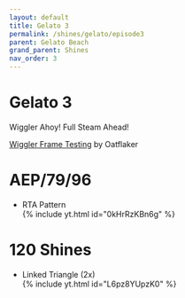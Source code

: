 ```yaml
---
layout: default
title: Gelato 3
permalink: /shines/gelato/episode3
parent: Gelato Beach
grand_parent: Shines
nav_order: 3
---
```

# Gelato 3

Wiggler Ahoy! Full Steam Ahead!

[Wiggler Frame Testing](https://docs.google.com/spreadsheets/d/1dQDnL2mDIVbrdzOoQqqS3jzrm_9UBNnaRDhFAxmnoE0/edit?gid=0#gid=0) by Oatflaker

# AEP/79/96
- RTA Pattern  
{% include yt.html id="0kHrRzKBn6g" %}  

# 120 Shines
- Linked Triangle (2x)  
{% include yt.html id="L6pz8YUpzK0" %}  
